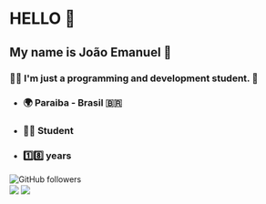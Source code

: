 # HELLO 👋

## My name is João Emanuel 👨

### 🧑‍💻 I'm just a programming and development student. :vulcan_salute:

* ### 🌍 Paraiba - Brasil :brazil:
* ### 👨‍🎓 Student
* ### 1️⃣8️⃣ years

![GitHub followers](https://img.shields.io/github/followers/JoaoEmanuell?style=social)
<br>
<a href="https://github.com/JoaoEmanuell/"><img align="center" src="https://github-readme-stats.vercel.app/api?username=JoaoEmanuell" /></a>
<a href="https://github.com/JoaoEmanuell/"><img align="center" src="https://github-readme-stats.vercel.app/api/top-langs/?username=JoaoEmanuell&layout=compact&theme=buefy&hide_border=true" /></a>

